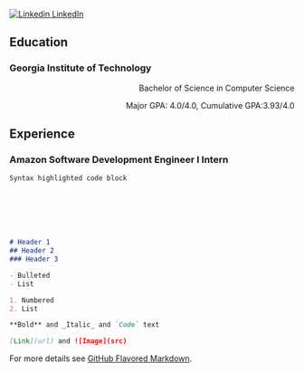 [![Linkedin](https://i.stack.imgur.com/gVE0j.png) LinkedIn](https://www.linkedin.com/in/ruokun-tommy-niu-128466155/)
&nbsp;

## Education
### Georgia Institute of Technology
<p align="right">Bachelor of Science in Computer Science</p>
<p align="right">Major GPA: 4.0/4.0, Cumulative GPA:3.93/4.0 </p>


## Experience
### Amazon Software Development Engineer I Intern



```markdown
Syntax highlighted code block 







# Header 1
## Header 2
### Header 3

- Bulleted
- List

1. Numbered
2. List

**Bold** and _Italic_ and `Code` text

[Link](url) and ![Image](src)
```

For more details see [GitHub Flavored Markdown](https://guides.github.com/features/mastering-markdown/).


